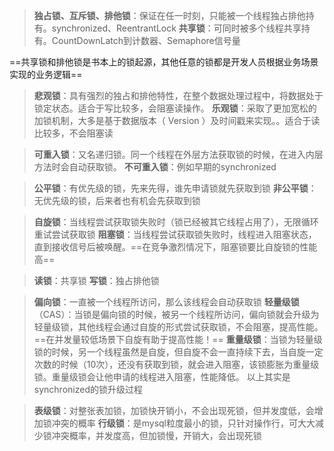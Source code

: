 

> **独占锁、互斥锁、排他锁**：保证在任一时刻，只能被一个线程独占排他持有。synchronized、ReentrantLock 
> **共享锁**：可同时被多个线程共享持有。CountDownLatch到计数器、Semaphore信号量

==共享锁和排他锁是书本上的锁起源，其他任意的锁都是开发人员根据业务场景实现的业务逻辑==


> **悲观锁**：具有强烈的独占和排他特性，在整个数据处理过程中，将数据处于锁定状态。适合于写比较多，会阻塞读操作。 
> **乐观锁**：采取了更加宽松的加锁机制，大多是基于数据版本（ Version ）及时间戳来实现。。适合于读比较多，不会阻塞读


> **可重入锁**：又名递归锁。同一个线程在外层方法获取锁的时候，在进入内层方法时会自动获取锁。 
> **不可重入锁**：例如早期的synchronized


> **公平锁**：有优先级的锁，先来先得，谁先申请锁就先获取到锁 
> **非公平锁**：无优先级的锁，后来者也有机会先获取到锁


> **自旋锁**：当线程尝试获取锁失败时（锁已经被其它线程占用了），无限循环重试尝试获取锁 
> **阻塞锁**：当线程尝试获取锁失败时，线程进入阻塞状态，直到接收信号后被唤醒。==在竞争激烈情况下，阻塞锁要比自旋锁的性能高==


> **读锁**：共享锁 
> **写锁**：独占排他锁


> **偏向锁**：一直被一个线程所访问，那么该线程会自动获取锁 
> **轻量级锁**（CAS）：当锁是偏向锁的时候，被另一个线程所访问，偏向锁就会升级为轻量级锁，其他线程会通过自旋的形式尝试获取锁，不会阻塞，提高性能。 ==在并发量较低场景下自旋有助于提高性能！==
> **重量级锁**：当锁为轻量级锁的时候，另一个线程虽然是自旋，但自旋不会一直持续下去，当自旋一定次数的时候（10次），还没有获取到锁，就会进入阻塞，该锁膨胀为重量级锁。重量级锁会让他申请的线程进入阻塞，性能降低。
> 以上其实是synchronized的锁升级过程


> **表级锁**：对整张表加锁，加锁快开销小，不会出现死锁，但并发度低，会增加锁冲突的概率 
> **行级锁**：是mysql粒度最小的锁，只针对操作行，可大大减少锁冲突概率，并发度高，但加锁慢，开销大，会出现死锁
